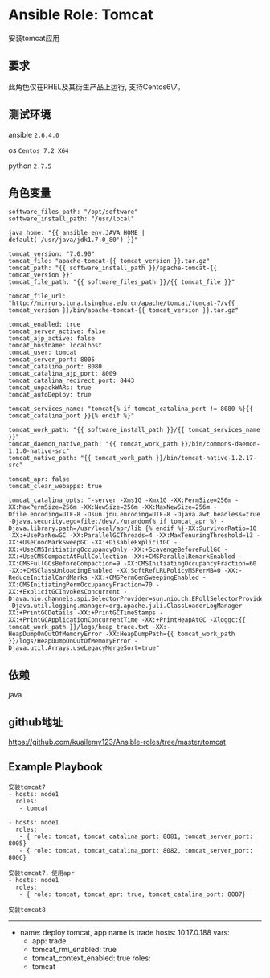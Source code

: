 # Ansible Role: Tomcat

安装tomcat应用

## 要求

此角色仅在RHEL及其衍生产品上运行, 支持Centos6\7。

## 测试环境

ansible `2.6.4.0`

os `Centos 7.2 X64`

python `2.7.5`

## 角色变量
    
    software_files_path: "/opt/software"
	software_install_path: "/usr/local"

	java_home: "{{ ansible_env.JAVA_HOME | default('/usr/java/jdk1.7.0_80') }}"

	tomcat_version: "7.0.90"
	tomcat_file: "apache-tomcat-{{ tomcat_version }}.tar.gz"
	tomcat_path: "{{ software_install_path }}/apache-tomcat-{{ tomcat_version }}"
	tomcat_file_path: "{{ software_files_path }}/{{ tomcat_file }}"

	tomcat_file_url: "http://mirrors.tuna.tsinghua.edu.cn/apache/tomcat/tomcat-7/v{{ tomcat_version }}/bin/apache-tomcat-{{ tomcat_version }}.tar.gz"

	tomcat_enabled: true
	tomcat_server_active: false
	tomcat_ajp_active: false
	tomcat_hostname: localhost
	tomcat_user: tomcat
	tomcat_server_port: 8005
	tomcat_catalina_port: 8080
	tomcat_catalina_ajp_port: 8009
	tomcat_catalina_redirect_port: 8443
	tomcat_unpackWARs: true
	tomcat_autoDeploy: true

	tomcat_services_name: "tomcat{% if tomcat_catalina_port != 8080 %}{{ tomcat_catalina_port }}{% endif %}"

	tomcat_work_path: "{{ software_install_path }}/{{ tomcat_services_name }}"
	tomcat_daemon_native_path: "{{ tomcat_work_path }}/bin/commons-daemon-1.1.0-native-src"
	tomcat_native_path: "{{ tomcat_work_path }}/bin/tomcat-native-1.2.17-src"

	tomcat_apr: false
	tomcat_clear_webapps: true

	tomcat_catalina_opts: "-server -Xms1G -Xmx1G -XX:PermSize=256m -XX:MaxPermSize=256m -XX:NewSize=256m -XX:MaxNewSize=256m -Dfile.encoding=UTF-8 -Dsun.jnu.encoding=UTF-8 -Djava.awt.headless=true  -Djava.security.egd=file:/dev/./urandom{% if tomcat_apr %} -Djava.library.path=/usr/local/apr/lib {% endif %}-XX:SurvivorRatio=10 -XX:+UseParNewGC -XX:ParallelGCThreads=4 -XX:MaxTenuringThreshold=13 -XX:+UseConcMarkSweepGC -XX:+DisableExplicitGC -XX:+UseCMSInitiatingOccupancyOnly -XX:+ScavengeBeforeFullGC -XX:+UseCMSCompactAtFullCollection -XX:+CMSParallelRemarkEnabled -XX:CMSFullGCsBeforeCompaction=9 -XX:CMSInitiatingOccupancyFraction=60 -XX:+CMSClassUnloadingEnabled -XX:SoftRefLRUPolicyMSPerMB=0 -XX:-ReduceInitialCardMarks -XX:+CMSPermGenSweepingEnabled -XX:CMSInitiatingPermOccupancyFraction=70 -XX:+ExplicitGCInvokesConcurrent -Djava.nio.channels.spi.SelectorProvider=sun.nio.ch.EPollSelectorProvider -Djava.util.logging.manager=org.apache.juli.ClassLoaderLogManager -XX:+PrintGCDetails -XX:+PrintGCTimeStamps -XX:+PrintGCApplicationConcurrentTime -XX:+PrintHeapAtGC -Xloggc:{{ tomcat_work_path }}/logs/heap_trace.txt -XX:-HeapDumpOnOutOfMemoryError -XX:HeapDumpPath={{ tomcat_work_path }}/logs/HeapDumpOnOutOfMemoryError -Djava.util.Arrays.useLegacyMergeSort=true"

    
## 依赖

java

## github地址

https://github.com/kuailemy123/Ansible-roles/tree/master/tomcat

## Example Playbook
    安装tomcat7
    - hosts: node1
      roles:
       - tomcat

    - hosts: node1
      roles:
       - { role: tomcat, tomcat_catalina_port: 8081, tomcat_server_port: 8005}
       - { role: tomcat, tomcat_catalina_port: 8082, tomcat_server_port: 8006}
    
	安装tomcat7，使用apr
    - hosts: node1
      roles:
       - { role: tomcat, tomcat_apr: true, tomcat_catalina_port: 8007}
	   
    安装tomcat8
---
- name: deploy tomcat, app name is trade
  hosts: 10.17.0.188
  vars:
    - app: trade
    - tomcat_rmi_enabled: true
    - tomcat_context_enabled: true
  roles:
    - tomcat
